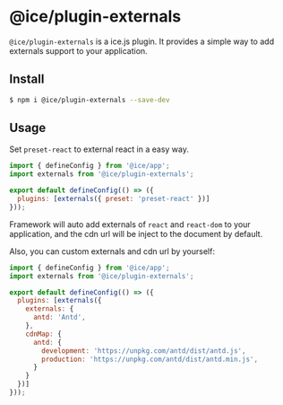 # @ice/plugin-externals

`@ice/plugin-externals` is a ice.js plugin. It provides a simple way to add externals support to your application.

## Install

```bash
$ npm i @ice/plugin-externals --save-dev
```

## Usage

Set `preset-react` to external react in a easy way.

```js
import { defineConfig } from '@ice/app';
import externals from '@ice/plugin-externals';

export default defineConfig(() => ({
  plugins: [externals({ preset: 'preset-react' })]
}));
```

Framework will auto add externals of `react` and `react-dom` to your application, and the cdn url will be inject to the document by default.

Also, you can custom externals and cdn url by yourself:

```js
import { defineConfig } from '@ice/app';
import externals from '@ice/plugin-externals';

export default defineConfig(() => ({
  plugins: [externals({
    externals: {
      antd: 'Antd',
    },
    cdnMap: {
      antd: {
        development: 'https://unpkg.com/antd/dist/antd.js',
        production: 'https://unpkg.com/antd/dist/antd.min.js',
      }
    }
  })]
}));
```
